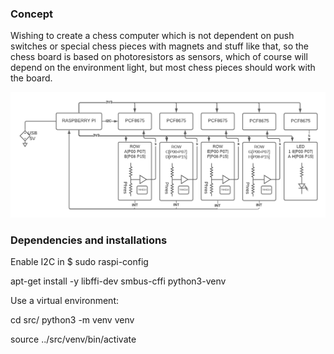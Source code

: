 ### Concept ###

Wishing to create a chess computer which is not dependent on push switches or special chess pieces with magnets and stuff like that, so the chess board is based on photoresistors as sensors, which of course will depend on the environment light, but most chess pieces should work with the board.

![Hardware Block Definition Diagram](docs/hardware_bdd.png)

### Dependencies and installations

Enable I2C in $ sudo raspi-config

apt-get install -y libffi-dev smbus-cffi python3-venv

Use a virtual environment:

cd src/
python3 -m venv venv

source ../src/venv/bin/activate

